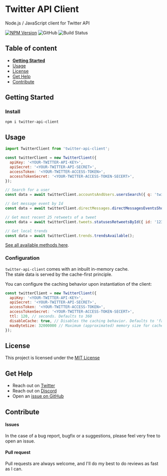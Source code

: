 # Twitter API Client

Node.js / JavaScript client for Twitter API

[![NPM Version](https://img.shields.io/npm/v/twitter-api-client)](https://www.npmjs.com/package/twitter-api-client)
![GitHub](https://img.shields.io/github/license/FeedHive/twitter-api-client)
![Build Status](https://github.com/FeedHive/twitter-api-client/workflows/build/badge.svg)

## Table of content

- [**Getting Started**](#getting-started)
- [Usage](#usage)
- [License](#license)
- [Get Help](#get-help)
- [Contribute](#contribute)

## Getting Started

### Install
```console
npm i twitter-api-client
```

## Usage
```javascript
import TwitterClient from 'twitter-api-client';

const twitterClient = new TwitterClient({
  apiKey: '<YOUR-TWITTER-API-KEY>',
  apiSecret: '<YOUR-TWITTER-API-SECRET>',
  accessToken: '<YOUR-TWITTER-ACCESS-TOKEN>',
  accessTokenSecret: '<YOUR-TWITTER-ACCESS-TOKEN-SECERT>',
});

// Search for a user
const data = await twitterClient.accountsAndUsers.usersSearch({ q: 'twitterDev' });

// Get message event by Id
const data = await twitterClient.directMessages.directMessagesEventsShow({ id: '1234' });

// Get most recent 25 retweets of a tweet
const data = await twitterClient.tweets.statusesRetweetsById({ id: '12345', count: 25 });

// Get local trends
const data = await twitterClient.trends.trendsAvailable();
```

[See all available methods here](https://github.com/FeedHive/twitter-api-client/blob/master/REFERENCES.md).

### Configuration
`twitter-api-client` comes with an inbuilt in-memory cache.  
The stale data is served by the cache-first principle.  
  
You can configure the caching behavior upon instantiation of the client:
```javascript
const twitterClient = new TwitterClient({
  apiKey: '<YOUR-TWITTER-API-KEY>',
  apiSecret: '<YOUR-TWITTER-API-SECRET>',
  accessToken: '<YOUR-TWITTER-ACCESS-TOKEN>',
  accessTokenSecret: '<YOUR-TWITTER-ACCESS-TOKEN-SECERT>',
  ttl: 120, // seconds. Defaults to 360
  disableCache: true, // Disables the caching behavior. Defaults to 'false'
  maxByteSize: 32000000 // Maximum (approximated) memory size for cache store. Defaults to 16000000.
});
```

## License
This project is licensed under the [MIT License](https://github.com/FeedHive/twitter-api-client/blob/master/LICENSE)

## Get Help
- Reach out on [Twitter](https://twitter.com/SimonHoiberg)
- Reach out on [Discord](http://discord.gg/7daE6Ue)
- Open an [issue on GitHub](https://github.com/FeedHive/twitter-api-client/issues)

## Contribute

#### Issues
In the case of a bug report, bugfix or a suggestions, please feel very free to open an issue.

#### Pull request
Pull requests are always welcome, and I'll do my best to do reviews as fast as I can.
